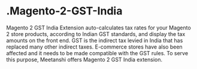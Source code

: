# .Magento-2-GST-India
Magento 2 GST India Extension auto-calculates tax rates for your Magento 2 store products, according to Indian GST standards, and display the tax amounts on the front end. GST is the indirect tax levied in India that has replaced many other indirect taxes. E-commerce stores have also been affected and it needs to be made compatible with the GST rules. To serve this purpose, Meetanshi offers Magento 2 GST India extension.
